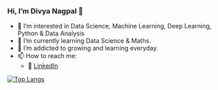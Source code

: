 ### Hi, I’m Divya Nagpal 👋 

- 👀 I’m interested in Data Science, Machine Learning, Deep Learning, Python & Data Analysis
- 🌱 I’m currently learning Data Science & Maths.
- 💞️ I’m addicted to growing and learning everyday.
- 📫 How to reach me: 
  - :office: [LinkedIn](https://www.linkedin.com/in/divyanagpal11/)


[![Top Langs](https://github-readme-stats.vercel.app/api/top-langs/?username=anuraghazra)](https://github.com/anuraghazra/github-readme-stats)

<!---
DivyaNagpal11/DivyaNagpal11 is a ✨ special ✨ repository because its `README.md` (this file) appears on your GitHub profile.
You can click the Preview link to take a look at your changes.
--->
